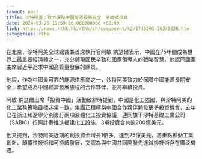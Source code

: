 ```yaml
---
layout: post
title: 沙特阿美：致力保障中國能源長期安全　將繼續投資
date: 2024-03-26 12:59:20.000000000 +08:00
link: https://news.rthk.hk/rthk/ch/component/k2/1746293-20240326.htm
categories: rthk
---
```


在北京，沙特阿美全球總裁兼首席執行官阿敏·納瑟爾表示，中國在75年間成為世界上最重要經濟體之一，充分體現國民辛勤和國家領導人的戰略智慧，他認同國家主席習近平追求中國高質量發展的願景。

他說，作為中國最可靠的能源供應商之一，沙特阿美致力於保障中國能源長期安全，希望成為中國經濟發展旅程的合作夥伴，並將繼續投資。

阿敏·納瑟爾出席「投資中國」活動致辭時提到，中國是化工強國，與沙特阿美的化工業務策略目標非常一致。集團正積極與中國合作夥伴開發更多投資機會，去年已在浙江和遼寧分別簽訂兩項液體化工投資協議，連同旗下沙特基礎工業公司（SABIC）按照計畫推進福建化工設施，3項投資合共逾200億美元。

他又提到，沙特阿美近期的創投資金增長1倍多，達到75億美元，將重點推動工業創新、顛覆性技術和可持續發展，又認為與中國共同開發先進減排技術存在廣泛機遇。
